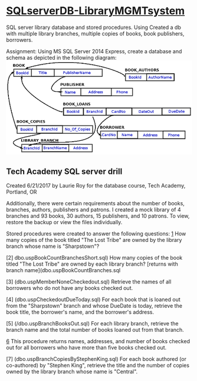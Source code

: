 # [SQLserverDB-LibraryMGMTsystem](./Tech-Acad-Projects/tree/master/sql_srvr_db)
SQL server library database and stored procedures. Using  Created a db with multiple library branches, multiple copies of books, book publishers, borrowers.

Assignment: Using MS SQL Server 2014 Express, create a database and schema as depicted in the following diagram: 
![db schema](DBFinalDrill2.png)

## Tech Academy SQL server drill
Created 6/21/2017 by Laurie Roy for the database course, Tech Academy, Portland, OR

Additionally, there were certain requirements about the number of books, branches, authors, publishers and patrons. I created a mock library of 4 branches and 93 books, 30 authors, 15 publishers, and 10 patrons.  To view, restore the backup or view the files individually.

Stored procedures were created to answer the following questions: 
[1](dbo.uspBookCount.sql) How many copies of the book titled "The Lost Tribe" are owned by the library branch whose name is "Sharpstown"? 

[2] dbo.uspBookCountBranchesShort.sql) How many copies of the book titled "The Lost Tribe" are owned by each library branch?
	[returns with branch name](dbo.uspBookCountBranches.sql

[3] (dbo.uspMemberNoneCheckedout.sql) Retrieve the names of all borrowers who do not have any books checked out.

[4] (dbo.uspCheckedoutDueToday.sql) For each book that is loaned out from the "Sharpstown" branch and whose DueDate is today, retrieve the book title, the borrower's name, and the borrower's address.

[5] (/dbo.uspBranchBooksOut.sql) For each library branch, retrieve the branch name and the total number of books loaned out from that branch.

[6](dbo.uspBorrowers5books.sql) This procedure returns names, addresses, and number of books checked out for all borrowers who have more than five books checked out.

[7] (dbo.uspBranchCopiesByStephenKing.sql) For each book authored (or co-authored) by "Stephen King", retrieve the title and the number of copies owned by the library branch whose name is "Central".